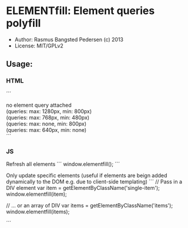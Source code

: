 
# ELEMENTfill: Element queries polyfill

* Author: Rasmus Bangsted Pedersen (c) 2013
* License: MIT/GPLv2

## Usage:

### HTML
´´´
<div class="module">no element query attached</div>
<div class="module" data-elementfill data-max-width="1280" data-min-width="800">
	<div class="query-info">(queries: max: 1280px, min: 800px)</div>
</div>
<div class="module" data-elementfill data-max-width="768" data-min-width="480">
	<div class="query-info">(queries: max: 768px, min: 480px)</div>
</div>
<div class="module" data-elementfill data-min-width="480">
	<div class="query-info">(queries: max: none, min: 800px)</div>
</div>
<div class="module" data-elementfill data-max-width="768">
	<div class="query-info">(queries: max: 640px, min: none)</div>
</div>
´´´

### JS
Refresh all elements
´´´
window.elementfill();
´´´

Only update specific elements (useful if elements are beign added dynamically to the DOM e.g. due to client-side templating)
´´´
// Pass in a DIV element 
var item = getElementByClassName('single-item');
window.elementfill(item);

// ... or an array of DIV
var items = getElementByClassName('items');
window.elementfill(items);

´´´

